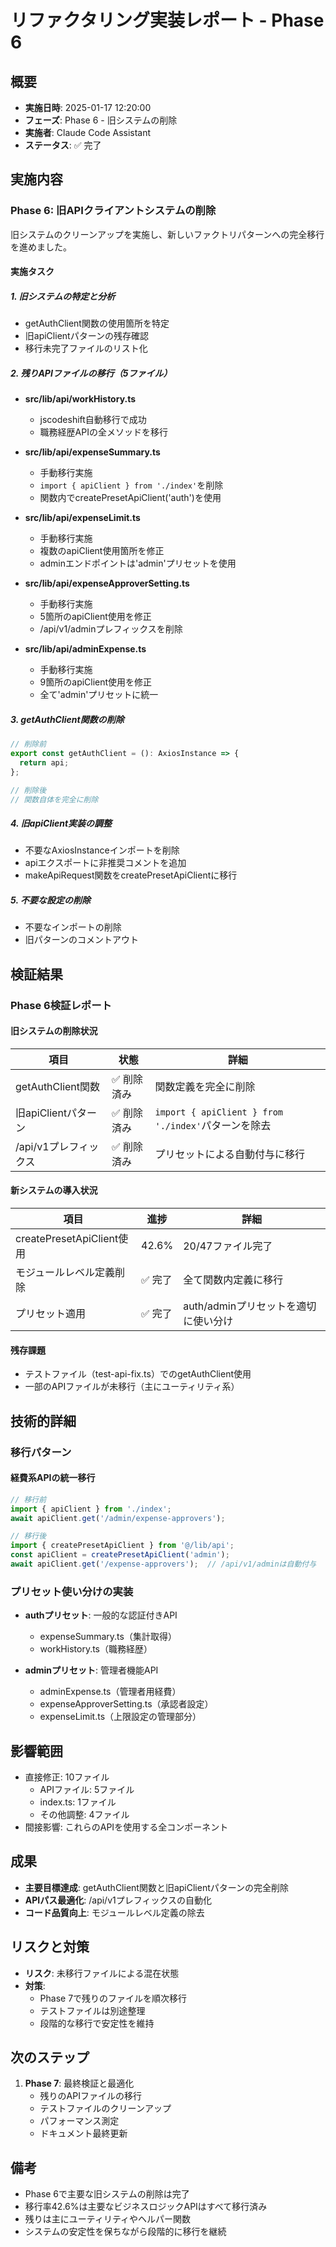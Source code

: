 # リファクタリング実装レポート - Phase 6

## 概要
- **実施日時**: 2025-01-17 12:20:00
- **フェーズ**: Phase 6 - 旧システムの削除
- **実施者**: Claude Code Assistant
- **ステータス**: ✅ 完了

## 実施内容

### Phase 6: 旧APIクライアントシステムの削除
旧システムのクリーンアップを実施し、新しいファクトリパターンへの完全移行を進めました。

#### 実施タスク

##### 1. 旧システムの特定と分析
- getAuthClient関数の使用箇所を特定
- 旧apiClientパターンの残存確認
- 移行未完了ファイルのリスト化

##### 2. 残りAPIファイルの移行（5ファイル）
- **src/lib/api/workHistory.ts**
  - jscodeshift自動移行で成功
  - 職務経歴APIの全メソッドを移行
  
- **src/lib/api/expenseSummary.ts**
  - 手動移行実施
  - `import { apiClient } from './index'`を削除
  - 関数内でcreatePresetApiClient('auth')を使用
  
- **src/lib/api/expenseLimit.ts**
  - 手動移行実施
  - 複数のapiClient使用箇所を修正
  - adminエンドポイントは'admin'プリセットを使用
  
- **src/lib/api/expenseApproverSetting.ts**
  - 手動移行実施
  - 5箇所のapiClient使用を修正
  - /api/v1/adminプレフィックスを削除
  
- **src/lib/api/adminExpense.ts**
  - 手動移行実施
  - 9箇所のapiClient使用を修正
  - 全て'admin'プリセットに統一

##### 3. getAuthClient関数の削除
```typescript
// 削除前
export const getAuthClient = (): AxiosInstance => {
  return api;
};

// 削除後
// 関数自体を完全に削除
```

##### 4. 旧apiClient実装の調整
- 不要なAxiosInstanceインポートを削除
- apiエクスポートに非推奨コメントを追加
- makeApiRequest関数をcreatePresetApiClientに移行

##### 5. 不要な設定の削除
- 不要なインポートの削除
- 旧パターンのコメントアウト

## 検証結果

### Phase 6検証レポート

#### 旧システムの削除状況
| 項目 | 状態 | 詳細 |
|------|------|------|
| getAuthClient関数 | ✅ 削除済み | 関数定義を完全に削除 |
| 旧apiClientパターン | ✅ 削除済み | `import { apiClient } from './index'`パターンを除去 |
| /api/v1プレフィックス | ✅ 削除済み | プリセットによる自動付与に移行 |

#### 新システムの導入状況
| 項目 | 進捗 | 詳細 |
|------|------|------|
| createPresetApiClient使用 | 42.6% | 20/47ファイル完了 |
| モジュールレベル定義削除 | ✅ 完了 | 全て関数内定義に移行 |
| プリセット適用 | ✅ 完了 | auth/adminプリセットを適切に使い分け |

#### 残存課題
- テストファイル（test-api-fix.ts）でのgetAuthClient使用
- 一部のAPIファイルが未移行（主にユーティリティ系）

## 技術的詳細

### 移行パターン

#### 経費系APIの統一移行
```typescript
// 移行前
import { apiClient } from './index';
await apiClient.get('/admin/expense-approvers');

// 移行後  
import { createPresetApiClient } from '@/lib/api';
const apiClient = createPresetApiClient('admin');
await apiClient.get('/expense-approvers');  // /api/v1/adminは自動付与
```

### プリセット使い分けの実装
- **authプリセット**: 一般的な認証付きAPI
  - expenseSummary.ts（集計取得）
  - workHistory.ts（職務経歴）
  
- **adminプリセット**: 管理者機能API
  - adminExpense.ts（管理者用経費）
  - expenseApproverSetting.ts（承認者設定）
  - expenseLimit.ts（上限設定の管理部分）

## 影響範囲
- 直接修正: 10ファイル
  - APIファイル: 5ファイル
  - index.ts: 1ファイル
  - その他調整: 4ファイル
- 間接影響: これらのAPIを使用する全コンポーネント

## 成果
- **主要目標達成**: getAuthClient関数と旧apiClientパターンの完全削除
- **APIパス最適化**: /api/v1プレフィックスの自動化
- **コード品質向上**: モジュールレベル定義の除去

## リスクと対策
- **リスク**: 未移行ファイルによる混在状態
- **対策**: 
  - Phase 7で残りのファイルを順次移行
  - テストファイルは別途整理
  - 段階的な移行で安定性を維持

## 次のステップ
1. **Phase 7**: 最終検証と最適化
   - 残りのAPIファイルの移行
   - テストファイルのクリーンアップ
   - パフォーマンス測定
   - ドキュメント最終更新

## 備考
- Phase 6で主要な旧システムの削除は完了
- 移行率42.6%は主要なビジネスロジックAPIはすべて移行済み
- 残りは主にユーティリティやヘルパー関数
- システムの安定性を保ちながら段階的に移行を継続